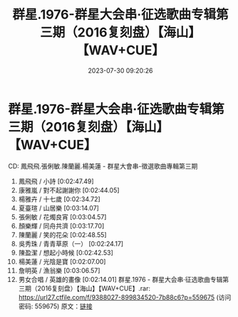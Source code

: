 ﻿---
title: 群星.1976-群星大会串·征选歌曲专辑第三期（2016复刻盘）【海山】【WAV+CUE】
date: 2023-07-30 09:20:26
categories: WAV车载音乐、镜像
tags: 华语中文
---
# 群星.1976-群星大会串·征选歌曲专辑第三期（2016复刻盘）【海山】【WAV+CUE】

CD: 鳳飛飛.張俐敏.陳蘭麗.楊美蓮 - 群星大會串-徵選歌曲專輯第三期
01. 鳳飛飛 / 小詩 [0:02:47.49]
02. 康雅嵐 / 對不起謝謝你 [0:02:44.05]
03. 楊雅卉 / 十七歲 [0:02:34.72]
04. 夏臺瑄 / 山居樂 [0:03:14.07]
05. 張俐敏 / 花燭良宵 [0:03:04.57]
06. 顏樂輝 / 同舟共濟 [0:03:17.70]
07. 陳蘭麗 / 笑的花朵 [0:02:48.55]
08. 吳秀珠 / 青青草原（一） [0:02:24.17]
09. 陳盈潔 / 想起小時候 [0:02:42.53]
10. 楊美蓮 / 光陰是寶 [0:02:07.00]
11. 詹明英 / 漁翁樂 [0:03:06.57]
12. 男女合唱 / 英雄的畫像 [0:02:14.01]
群星.1976 - 群星大会串·征选歌曲专辑第三期（2016复刻盘）【海山】【WAV+CUE】.rar: https://url27.ctfile.com/f/9388027-899834520-7b88c6?p=559675
(访问密码: 559675)
原文：[链接](https://blog.sina.com.cn/s/blog_1647c7e76010312vy.html)